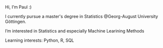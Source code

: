 Hi, I’m Paul :)

I currently pursue a master's degree in Statistics @Georg-August University Göttingen.

I’m interested in Statistics and especially Machine Learining Methods

Learning interests: Python, R, SQL


<!---
prichi99/prichi99 is a ✨ special ✨ repository because its `README.md` (this file) appears on your GitHub profile.
You can click the Preview link to take a look at your changes.
--->
